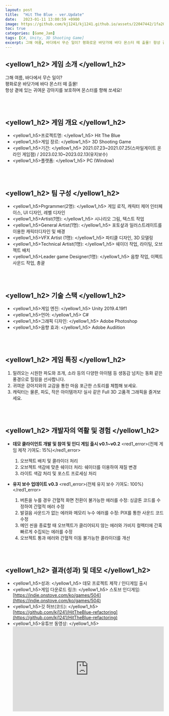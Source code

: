 ```yaml
---
layout: post
title:  "Hit The Blue - ver.Update"
date:   2023-01-11 13:00:59 +0900
image: https://github.com/kj1241/kj1241.github.io/assets/22047442/1fa204be-148a-42d4-9c5e-41aefd2b4a6c
toc: true
categories: [Game_Jam]
tags: [C#, Unity, 3D Shooting Game]
excerpt: 그해 여름, 바다에서 무슨 일이? 평화로운 바닷가에 바다 몬스터 떼 출몰! 항상 곁에 있는 귀여운 강아지를 보호하며 몬스터를 향해 쏘세요!
---
```


<!-- <h1><yellow1_h1>프로젝트 이름: 날개를 찾아줘 (Finds Wings) </yellow1_h1></h1>
![날개를 찾아줘](https://github.com/kj1241/kj1241.github.io/assets/22047442/1fa204be-148a-42d4-9c5e-41aefd2b4a6c){: width="740" height="400"} -->

## <yellow1_h2> 게임 소개 </yellow1_h2>

그해 여름, 바다에서 무슨 일이?  
평화로운 바닷가에 바다 몬스터 떼 출몰!  
항상 곁에 있는 귀여운 강아지를 보호하며 몬스터를 향해 쏘세요!

<br>
<br>

## <yellow1_h2> 게임 개요 </yellow1_h2>

- <span><yellow1_h5>프로젝트명: </yellow1_h5> Hit The Blue </span>
- <span><yellow1_h5>게임 장르: </yellow1_h5> 3D Shooting Game </span>
- <span><yellow1_h5>기간: </yellow1_h5> 2021.07.23~2021.07.25(스마일게이트 온라인 게임잼) / 2023.02.10~2023.02.13(유지보수) </span>
- <span><yellow1_h5>플랫폼: </yellow1_h5> PC (Window)</span> 

<br>
<br>

## <yellow1_h2> 팀 구성 </yellow1_h2>

- <span><yellow1_h5>Prgrammer(2명): </yellow1_h5> 게임 로직, 캐릭터 제어 인터페이스, UI 디자인, 레벨 디자인 </span>
- <span><yellow1_h5>Artist(1명): </yellow1_h5> 시나리오 그림, 텍스트 작업 </span>
- <span><yellow1_h5>General Artist(1명): </yellow1_h5> 포토샆과 일러스트레이트를 이용한 캐릭터디자인 및 배경 </span>
- <span><yellow1_h5>VFX Artist (1명): </yellow1_h5> 파티클 디자인, 3D 모델링 </span>
- <span><yellow1_h5>Technical Artist(1명): </yellow1_h5> 쉐이더 작업, 라이팅, 오브젝트 배치 </span>
- <span><yellow1_h5>Leader game Designer(1명): </yellow1_h5> 음향 작업, 이펙트 사운드 작업, 총괄 </span>


<br>
<br>

## <yellow1_h2> 기술 스택 </yellow1_h2>

- <span><yellow1_h5>게임 엔진: </yellow1_h5> Unity 2019.4.19f1 </span>
- <span><yellow1_h5>언어: </yellow1_h5> C# </span>
- <span><yellow1_h5>그래픽 디자인: </yellow1_h5> Adobe Photoshop </span>
- <span><yellow1_h5>음향 효과: </yellow1_h5> Adobe Audiition</span> 

<br>
<br>

## <yellow1_h2> 게임 특징 </yellow1_h2>

1. 밀려오는 시원한 파도와 조개, 소라 등의 다양한 아이템 등 생동감 넘치는 동화 같은 풍경으로 힐링을 선사합니다.
2. 귀여운 강아지와의 교감을 통한 마음 포근한 스토리를 체험해 보세요.
3. 캐릭터는 물론, 파도, 작은 아이템까지! 실사 같은 Full 3D 고품격 그래픽을 즐겨보세요.

<br>
<br>

## <yellow1_h2> 개발자의 역활 및 경험 </yellow1_h2>
- **데모 클라이언트 개발 및 참여 및 인디 게임 출시 v0.1~v0.2** <span><red1_error>(전체 게임 제작 기여도: 15%)</red1_error></span>
    1. 오브젝트 배치 및 콜라이더 처리
    2. 오브젝트 색감에 맞춘 쉐이더 처리: 쉐이더를 이용하여 재질 변경
    3. 라이트 색감 처리 및 포스트 프로세싱 처리

- **유지 보수 업데이트 v0.3** <span><red1_error>(전체 유지 보수 기여도: 100%)</red1_error></span>
    1. 버튼을 누를 경우 간혈적 화면 전환이 불가능한 에러를 수정: 싱글톤 코드를 수정하여 간혈적 에러 수정
    2. 발걸음 사운드가 없는 에러와 메모리 누수 에러를 수정: PIX를 통한 사운드 코드 수정
    3. 메인 씬을 종료할 때 오브젝트가 클리어되지 않는 에러와 가비지 컬렉터에 간혹 빠르게 수집되는 에러를 수정
    4. 오브젝트 통과 에러와 간혈적 이동 불가능한 콜라이더를 개선



<br>
<br>

## <yellow1_h2> 결과(성과) 및 데모 </yellow1_h2>

- <span><yellow1_h5>성과: </yellow1_h5> 데모 프로젝트 제작 / 인디게임 출시 </span>
- <yellow1_h5>게임 다운로드 링크: </yellow1_h5>
    스토브 인디게임: [https://indie.onstove.com/ko/games/504](https://indie.onstove.com/ko/games/504)  
- <span> <yellow1_h5>깃 허브(코드): </yellow1_h5> [https://github.com/kj1241/HitTheBlue-refactoring](https://github.com/kj1241/HitTheBlue-refactoring) </span>
- <yellow1_h5>유튜브 동영상: </yellow1_h5> 
    <iframe width="100%" style="aspect-ratio:16/9" src="https://www.youtube.com/embed/x0faMHFAaKI" title="Hit The Blue (힛 더 블루)" frameborder="0" allow="accelerometer; autoplay; clipboard-write; encrypted-media; gyroscope; picture-in-picture; web-share" allowfullscreen></iframe>

